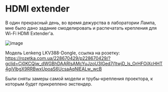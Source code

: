 
<h1> HDMI extender </h1>


  В один прекрасный день, во время дежурства в лаборатории Лампа, мне было дано задание смоделировать и распечатать крепления для Wi-Fi HDMI Extender'а.
  
  ![image](https://user-images.githubusercontent.com/47116936/123434230-ec597200-d5d4-11eb-8cc8-52b694b6a0fc.png)

Модель Lenkeng LKV388-Dongle, ссылка на розетку: https://rozetka.com.ua/228670429/p228670429/?gclid=Cj0KCQjw_dWGBhDAARIsAMcYuJzoU3lGed7j1twjD_ls_OrHFOiXcHHT4giVlbgX9RRBwxUpoaS6UcsaAqNlEALw_wcB

Были сняты замеры самой модели и трубы-крепления проектора, к которым будет прикреплено экстендер.


